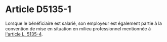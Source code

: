 # Article D5135-1

Lorsque le bénéficiaire est salarié, son employeur est également partie à la convention de mise en situation en milieu professionnel mentionnée à [l'article L. 5135-4][1].

 [1]: /affichCodeArticle.do?cidTexte=LEGITEXT000006072050&idArticle=LEGIARTI000028687435&dateTexte=&categorieLien=cid